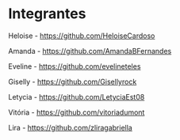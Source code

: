 # Integrantes

Heloise - https://github.com/HeloiseCardoso 

Amanda - https://github.com/AmandaBFernandes

Eveline - https://github.com/evelineteles

Giselly - https://github.com/Gisellyrock

Letycia - https://github.com/LetyciaEst08

Vitória - https://github.com/vitoriadumont

Lira - https://github.com/zliragabriella
